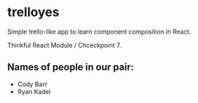 # trelloyes

Simple trello-like app to learn component composition in React.

Thinkful React Module / Chceckpoint 7.

## Names of people in our pair:

* Cody Barr
* Ryan Kadel
